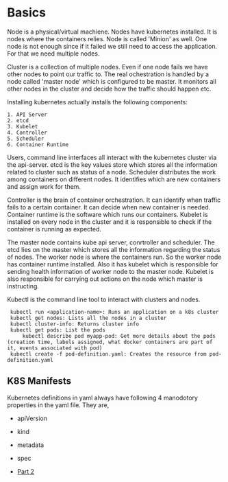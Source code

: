 # Basics

Node is a physical/virtual machiene. Nodes have kubernetes installed. It is nodes where the containers relies. Node is called 'Minion' as well. One node is not enough since if it failed we still need to access the application. For that we need multiple nodes.

Cluster is a collection of multiple nodes. Even if one node fails we have other nodes to point our  traffic to. The real ochestration is handled by a node called 'master node' which is configured to be master. It monitors all other nodes in the cluster and decide how the traffic should happen etc.

Installing kubernetes actually installs the following components:
	
	1. API Server
	2. etcd
	3. Kubelet
	4. Controller	
	5. Scheduler
	6. Container Runtime

Users, command line interfaces all interact with the kubernetes cluster via the api-server.
etcd is the key values store which stores all the information related to cluster such as status of a node.
Scheduler distributes the work among containers on different nodes. It identifies which are new containers and assign work for them.

Controller is the brain of container orchestration. It can identify when traffic fails to a certain container. It can decide when new container is needed.
Container runtime is the software which runs our containers.
Kubelet is installed on every node in the cluster and it is responsible to check if the container is running as expected.

The master node contains kube api server, conrtroller and scheduler. The etcd lies on the master which stores all the information regarding the status of nodes.
The worker node is where the containers run. So the worker node has container runtime installed. Also it has kubelet which is responsible for sending health information of worker node to the master node. Kubelet is also responsible for carrying out actions on the node which master is instructing.

Kubectl is the command line tool to interact with clusters and nodes.

	 kubectl run <application-name>: Runs an application on a k8s cluster
	 kubectl get nodes: Lists all the nodes in a cluster
	 kubectl cluster-info: Returns cluster info
	 kubectl get pods: List the pods
         kubectl describe pod myapp-pod: Get more details about the pods (creation time, labels assigned, what docker containers are part of it, events associated with pod)
	 kubectl create -f pod-definition.yaml: Creates the resource from pod-definition.yaml
	 
## K8S Manifests
Kubernetes definitions in yaml always have following 4 manodotory properties in the yaml file. They are,

- apiVersion
- kind
- metadata
- spec

- [Part 2](basics-part2.md)
